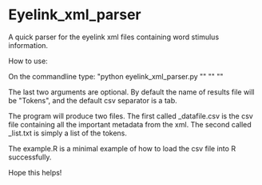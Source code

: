 # Eyelink_xml_parser
A quick parser for the eyelink xml files containing word stimulus information.

How to use:

On the commandline type: "python eyelink_xml_parser.py "<path-to-directory-containing-xml-files>" "<name-of-results-filee-you-   want>" "<csv-file-separator>"
  
The last two arguments are optional. By default the name of results file will be "Tokens", and the default csv separator is a tab.

The program will produce two files. The first called <yourname>_datafile.csv is the csv file containing all the important metadata from the xml. The second called <yourname>_list.txt is simply a list of the tokens.
  
The example.R is a minimal example of how to load the csv file into R successfully.

Hope this helps!

